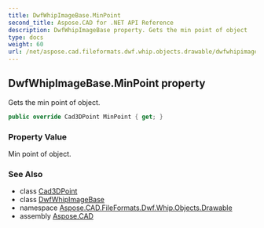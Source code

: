 ```yaml
---
title: DwfWhipImageBase.MinPoint
second_title: Aspose.CAD for .NET API Reference
description: DwfWhipImageBase property. Gets the min point of object
type: docs
weight: 60
url: /net/aspose.cad.fileformats.dwf.whip.objects.drawable/dwfwhipimagebase/minpoint/
---
```

## DwfWhipImageBase.MinPoint property

Gets the min point of object.

```csharp
public override Cad3DPoint MinPoint { get; }
```

### Property Value

Min point of object.

### See Also

* class [Cad3DPoint](../../../aspose.cad.fileformats.cad.cadobjects/cad3dpoint/)
* class [DwfWhipImageBase](../)
* namespace [Aspose.CAD.FileFormats.Dwf.Whip.Objects.Drawable](../../../aspose.cad.fileformats.dwf.whip.objects.drawable/)
* assembly [Aspose.CAD](../../../)


